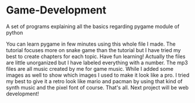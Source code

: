 # Game-Development
A set of programs explaining all the basics regarding pygame module of python

You can learn pygame in few minutes using this whole file I made. The tutorial focuses more on snake game than the tutorial but I have tried my best to create chapters for each topic. Have fun learning!
Actually the files are little unorganized but I have labeled everything with a number. The mp3 files are all music created by me for game music. While I added some images as well to show which images I used to make it look like a pro. I tried my best to give it a retro look like mario and pacman by using that kind of synth music and the pixel font of course. That's all. Next project will be web development!
